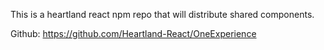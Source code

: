 This is a heartland react npm repo that will distribute shared components.

Github: https://github.com/Heartland-React/OneExperience
